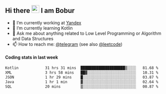 ## Hi there <img src="https://media.giphy.com/media/hvRJCLFzcasrR4ia7z/giphy.gif" width="25px" height="25px"> I am Bobur

- 💼 I’m currently working at [Yandex](https://yandex.ru/)
- 🌱 I’m currently learning Kotlin
- 💬 Ask me about anything related to Low Level Programming or Algorithm and Data Structures
- 📫 How to reach me: [@telegram](https://t.me/octoant) (see also [@leetcode](https://leetcode.com/octoant/))    

#### Coding stats in last week

<!--START_SECTION:waka-->

```txt
Kotlin            31 hrs 31 mins  ████████████████████▒░░░░   81.68 %
XML               3 hrs 58 mins   ██▓░░░░░░░░░░░░░░░░░░░░░░   10.31 %
JSON              1 hr 29 mins    █░░░░░░░░░░░░░░░░░░░░░░░░   03.87 %
Java              1 hr 1 min      ▓░░░░░░░░░░░░░░░░░░░░░░░░   02.64 %
SQL               20 mins         ▒░░░░░░░░░░░░░░░░░░░░░░░░   00.87 %
```

<!--END_SECTION:waka-->
